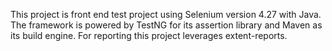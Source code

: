 This project is front end test project using Selenium version 4.27 with Java.
The framework is powered by TestNG for its assertion library and Maven as its build engine.
For reporting this project leverages extent-reports.

